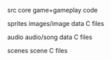 src
    core game+gameplay code

sprites
    images/image data C files

audio
    audio/song data C files

scenes
    scene C files